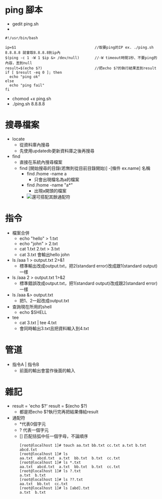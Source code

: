 # ping 腳本
* gedit ping.sh
* 
```
#!/usr/bin/bash

ip=$1                                    //取要ping的IP ex. ./ping.sh 8.8.8.8 就會取8.8.8.8到ip內
$(ping -c 1 -W 1 $ip &> /dev/null)       //-W timeout時間1秒、不要ping的內容，丟到null
result=$(echo $?)                        //把echo $?的執行結果丟到result
if [ $result -eq 0 ]; then
  echo "ping ok"
else
  echo "ping fail"
fi
```
* chomod +x ping.sh
* ./ping.sh 8.8.8.8

# 搜尋檔案
* locate 
  * 從資料庫內搜尋
  * 先使用updatedb更新資料庫之後再搜尋
* find 
  * 直接在系統內搜尋檔案
  * find [開始搜尋的目錄(若無則從目前目錄開始)] -[條件 ex.name] 名稱
    * find /home -name a
      * 只會出現檔名為a的檔案
    * find /home -name "a*"
      * 出現a開頭的檔案
    * ![還可搭配其餘通配符](https://blog.gtwang.org/linux/unix-linux-find-command-examples/)

# 指令
* 檔案合併
  * echo "hello" > 1.txt
  * echo "john" > 2.txt
  * cat 1.txt 2.txt > 3.txt
  * cat 3.txt     會輸出hello john
* ls /aaa 1 > output.txt 2>&1
  * 標準輸出改成output.txt，把2(standard error)改成跟1(standard output)一樣
* ls /aaa 2 > output.txt 1>&2
  * 標準錯誤改成output.txt，把1(standard output)改成跟2(standard error)一樣
* ls /aaa &> output.txt
  * 把1、2一起改成output.txt
* 查詢現在所用的shell 
  * echo $SHELL
* tee
  * cat 3.txt | tee 4.txt
  * 會同時輸出3.txt且把資料輸入到4.txt
  
# 管道
* 指令A | 指令B
  * 前面的輸出會當作後面的輸入
  
# 雜記
* result = 'echo $?'
    result = $(echo $?)
  * 都是把echo $?執行完再把結果傳給result
* 通配符
  * \*代表0個字元
  * ?  代表一個字元
  * [] 匹配括弧中任一個字母，不論順序
    ```
    [root@localhost 1]# touch aa.txt bb.txt cc.txt a.txt b.txt abcd.txt
    [root@localhost 1]# ls
    aa.txt  abcd.txt  a.txt  bb.txt  b.txt  cc.txt
    [root@localhost 1]# ls *.txt
    aa.txt  abcd.txt  a.txt  bb.txt  b.txt  cc.txt
    [root@localhost 1]# ls ?.txt
    a.txt  b.txt
    [root@localhost 1]# ls ??.txt
    aa.txt  bb.txt  cc.txt
    [root@localhost 1]# ls [abd].txt
    a.txt  b.txt
    ```
